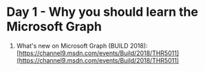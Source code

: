# Day 1 - Why you should learn the Microsoft Graph

1. What's new on Microsoft Graph (BUILD 2018): [https://channel9.msdn.com/events/Build/2018/THR5011](https://channel9.msdn.com/events/Build/2018/THR5011)